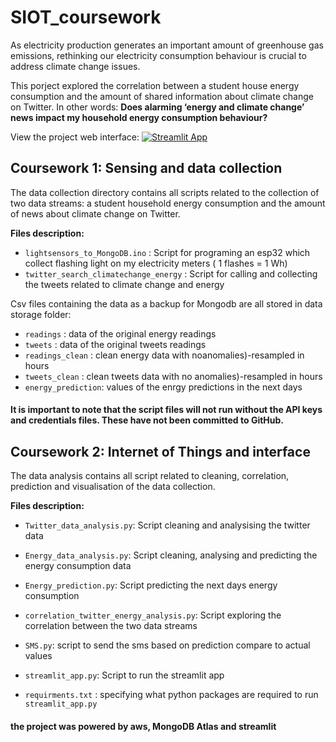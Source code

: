 # SIOT_coursework

As electricity production generates an important amount of greenhouse gas emissions, rethinking our electricity consumption behaviour is crucial to address climate change issues. 

This porject explored the correlation between a student house energy consumption and the amount of shared information about climate change on Twitter. In other words: **Does  alarming ‘energy and climate change’ news impact my household energy consumption behaviour?** 

View the project web interface:
[![Streamlit App](https://static.streamlit.io/badges/streamlit_badge_black_white.svg)](https://share.streamlit.io/cocoritz/siot_coursework/main/streamlit_app.py)

## Coursework 1: Sensing and data collection 

The data collection directory contains all scripts related to the collection of two data streams: a student household energy consumption and the amount of news about climate change on Twitter.

**Files description:**

* `lightsensors_to_MongoDB.ino` : Script for programing an esp32 which collect flashing light on my electricity meters ( 1 flashes = 1 Wh)
* `twitter_search_climatechange_energy` : Script for calling and collecting the tweets related to climate change and energy

Csv files containing the data as a backup for Mongodb are all stored in data storage folder:
* `readings` : data of the original energy readings
* `tweets` : data of the original tweets readings
* `readings_clean` : clean energy data with noanomalies)-resampled in hours
* `tweets_clean` : clean tweets data with no anomalies)-resampled in hours
* `energy_prediction`: values of the enrgy predictions in the next days

#### It is important to note that the script files will not run without the API keys and credentials files. These have not been committed to GitHub.

## Coursework 2: Internet of Things and interface

The data analysis contains all script related to cleaning, correlation, prediction and visualisation of the data collection.

**Files description:**

* `Twitter_data_analysis.py`: Script cleaning and analysising the twitter data
* `Energy_data_analysis.py`: Script cleaning, analysing and predicting the energy consumption data
* `Energy_prediction.py`: Script predicting the next days energy consumption
* `correlation_twitter_energy_analysis.py`: Script exploring the correlation between the two data streams 
* `SMS.py`: script to send the sms based on prediction compare to actual values

* `streamlit_app.py`: Script to run the streamlit app 
* `requirments.txt` : specifying what python packages are required to run `streamlit_app.py`

#### the project was powered by aws, MongoDB Atlas and streamlit
